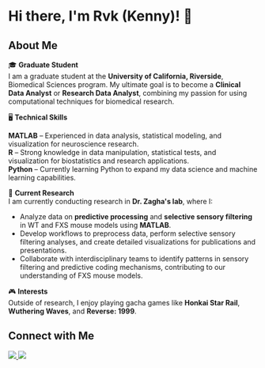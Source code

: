 # Hi there, I'm Rvk (Kenny)! 👋  

## About Me  
🎓 **Graduate Student**  
I am a graduate student at the **University of California, Riverside**, Biomedical Sciences program. My ultimate goal is to become a **Clinical Data Analyst** or **Research Data Analyst**, combining my passion for using computational techniques for biomedical research.  

🖥 **Technical Skills**  

**MATLAB** – Experienced in data analysis, statistical modeling, and visualization for neuroscience research.  
**R** – Strong knowledge in data manipulation, statistical tests, and visualization for biostatistics and research applications.  
**Python** – Currently learning Python to expand my data science and machine learning capabilities.  

🔬 **Current Research**  
I am currently conducting research in **Dr. Zagha's lab**, where I:  
- Analyze data on **predictive processing** and **selective sensory filtering** in WT and FXS mouse models using **MATLAB**.  
- Develop workflows to preprocess data, perform selective sensory filtering analyses, and create detailed visualizations for publications and presentations.  
- Collaborate with interdisciplinary teams to identify patterns in sensory filtering and predictive coding mechanisms, contributing to our understanding of FXS mouse models.  

🎮 **Interests**  
Outside of research, I enjoy playing gacha games like **Honkai Star Rail**, **Wuthering Waves**, and **Reverse: 1999**.  

## Connect with Me  
<a href="mailto:rvkcardona@gmail.com"> <img src="https://img.shields.io/badge/Email-rvkcardonagmail.com-D14836?logo=gmail&logoColor=white"> 
<a href="https://www.linkedin.com/in/rvkcardona/"> <img src="https://img.shields.io/badge/LinkedIn-0077B5?logo=linkedin&logoColor=white">
